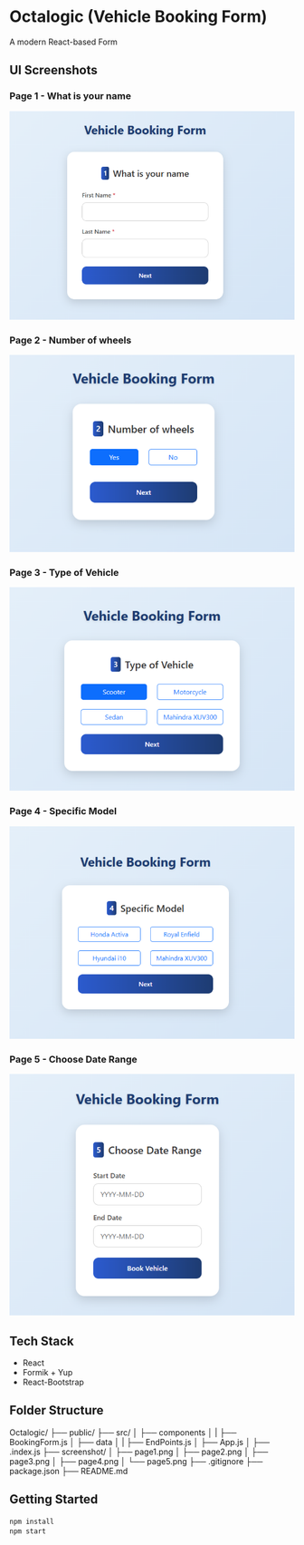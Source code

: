 # Octalogic (Vehicle Booking Form)

A modern React-based Form

## UI Screenshots

###  Page 1 - What is your name
![Page 1](./screenshot/page1.png)

### Page 2 - Number of wheels
![Page 2](./screenshot/page2.png)

### Page 3 - Type of Vehicle
![Page 3](./screenshot/page3.png)

### Page 4 - Specific Model
![Page 4](./screenshot/page4.png)

###  Page 5 - Choose Date Range
![Page 5](./screenshot/page5.png)

## Tech Stack

- React
- Formik + Yup
- React-Bootstrap

##  Folder Structure

Octalogic/
├── public/
├── src/
│   ├── components
│   |   ├── BookingForm.js
│   ├── data
│   |   ├── EndPoints.js
│   ├── App.js
│   ├── .index.js
├── screenshot/
│   ├── page1.png
│   ├── page2.png
│   ├── page3.png
│   ├── page4.png
│   └── page5.png
├── .gitignore
├── package.json
├── README.md

## Getting Started

```bash
npm install
npm start

